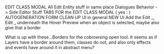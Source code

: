 EDIT CLASS MODAL
  All Edit Entity stuff in same place
  Dialogues
  Behavior -> Side Editor Stuff
  TABS FOR the EDIT CLASS MODAL ( yes : )  
    AUTOGENERATION FORM
  CLEAN UP UI in general
  NEW UI
    Add the Edit _, Edit _ underneath the Hover Preview when an object is selected, maybe also give that a border

  What is up with these...Borders for the cobrowsing open tool. It seems as if Layers have a border around them, classes do not, and also only effects and events have around it in abstract menu?